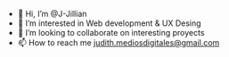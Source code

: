 - 👋 Hi, I’m @J-Jillian
- 👀 I’m interested in Web development & UX Desing
- 💞️ I’m looking to collaborate on interesting proyects
- 📫 How to reach me judith.mediosdigitales@gmail.com

<!---
J-Jillian/J-Jillian is a ✨ special ✨ repository because its `README.md` (this file) appears on your GitHub profile.
You can click the Preview link to take a look at your changes.
--->
